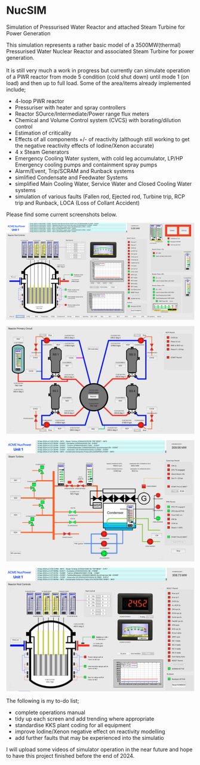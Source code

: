 # NucSIM
Simulation of Pressurised Water Reactor and attached Steam Turbine for Power Generation

This simulation represents a rather basic model of a 3500MW(thermal) Pressurised Water Nuclear Reactor and associated Steam Turbine for power generation.\
\
It is still very much a work in progress but currently can simulate operation of a PWR reactor from mode 5 condition (cold shut down) until mode 1 (on load) and then up to full load. Some of the area/items already implemented include;

- 4-loop PWR reactor
- Pressuriser with heater and spray controllers
- Reactor SOurce/Intermediate/Power range flux meters
- Chemical and Volume Control system (CVCS) with borating/dilution control
- Estimation of criticality
- Effects of all components +/- of reactivity (although still working to get the negative reactivity effects of Iodine/Xenon accurate)
- 4 x Steam Generators
- Emergency Cooling Water system, with cold leg accumulator, LP/HP Emergency cooling pumps and containment spray pumps
- Alarm/Event, Trip/SCRAM and Runback systems
- simlified Condensate and Feedwater Systems
- simplified Main Cooling Water, Service Water and Closed Cooling Water systems
- simulation of various faults (Fallen rod, Ejected rod, Turbine trip, RCP trip and Runback, LOCA (Loss of Collant Accident)

Please find some current screenshots below.

![Opening Screen view](/Screenshots/ReactorControl.png)

![Opening Screen view](/Screenshots/PrimaryCircuit.png)

![Opening Screen view](/Screenshots/Steam_Turbine_300MW.png)

![Opening Screen view](/Screenshots/Reactor_Control_25%_load.png)

The following is my to-do list;

- complete operations manual
- tidy up each screen and add trending where appropriate
- standardise KKS plant coding for all equipment
- improve Iodine/Xenon negative effect on reactivity modelling
- add further faults that may be experienced into the simulatio

I will upload some videos of simulator operation in the near future and hope to have this project finished before the end of 2024.
